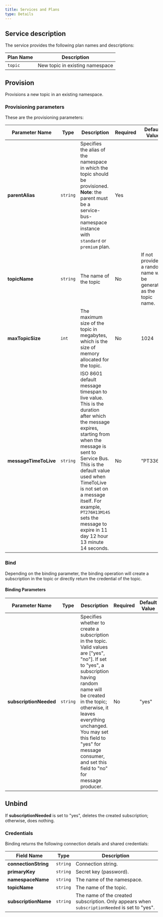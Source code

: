 ```yaml
---
title: Services and Plans
type: Details
---
```


## Service description

The service provides the following plan names and descriptions:

| Plan Name | Description                     |
| --------- | ------------------------------- |
| `topic`   | New topic in existing namespace |

## Provision

Provisions a new topic in an existing namespace. 

### Provisioning parameters

These are the provisioning parameters:

| Parameter Name      | Type     | Description                                                  | Required | Default Value                                                |
| ------------------- | -------- | ------------------------------------------------------------ | -------- | ------------------------------------------------------------ |
| **parentAlias**       | `string` | Specifies the alias of the namespace in which the  topic should be provisioned. **Note**: the parent must be a service-bus-namespace instance with `standard` or `premium` plan. | Yes      |                                                              |
| **topicName**         | `string` | The name of the topic                                        | No        | If not provided, a random name will be generated as the topic name. |
| **maxTopicSize**      | `int`    | The maximum size of the topic in megabytes, which is the size of memory allocated for the topic. | No       | 1024                                                         |
| **messageTimeToLive** | `string` | ISO 8601 default message timespan to live value. This is the duration after which the message expires, starting from when the message is sent to Service Bus. This is the default value used when TimeToLive is not set on a message itself. For example, `PT276H13M14S` sets the message to expire in 11 day 12 hour 13 minute 14 seconds. | No       | "PT336H"                                                     |

### Bind

Depending on the binding parameter, the binding operation will create a subscription in the topic or directly return the credential of the topic.

#### Binding Parameters

| Parameter Name       | Type     | Description                                                  | Required | Default Value |
| -------------------- | -------- | ------------------------------------------------------------ | -------- | ------------- |
| **subscriptionNeeded** | `string` | Specifies whether to create a subscription in the topic. Valid values are ["yes", "no"]. If set to "yes", a subscription having random name will be created in the topic; otherwise, it leaves everything unchanged. You may set this field to "yes" for message consumer, and set this field to "no" for message producer. | No       | "yes"         |

## Unbind

If **subscriptionNeeded** is set to "yes", deletes the created subscription; otherwise, does nothing.

### Credentials

Binding returns the following connection details and shared credentials:

| Field Name         | Type     | Description                                                  |
| ------------------ | -------- | ------------------------------------------------------------ |
| **connectionString** | `string` | Connection string.                                           |
| **primaryKey**       | `string` | Secret key (password).                                       |
| **namespaceName**    | `string` | The name of the namespace.                                   |
| **topicName**        | `string` | The name of the topic.                                       |
| **subscriptionName** | `string` | The name of the created subscription. Only appears when `subscriptionNeeded` is set to "yes". |

